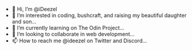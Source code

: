 - 👋 Hi, I’m @iDeezel
- 👀 I’m interested in coding, bushcraft, and raising my beautiful daughter and son...
- 🌱 I’m currently learning on The Odin Project...
- 💞️ I’m looking to collaborate in web development...
- 📫 How to reach me @ideezel on Twitter and Discord...

<!---
iDeezel/iDeezel is a ✨ special ✨ repository because its `README.md` (this file) appears on your GitHub profile.
You can click the Preview link to take a look at your changes.
--->
